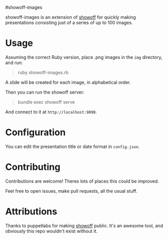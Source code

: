 #showoff-images

showoff-images is an extension of [showoff](https://github.com/puppetlabs/showoff)
for quickly making presentations consisting just of a series of up to 100 images.

# Usage

Assuming the correct Ruby version, place .png images in the `img` directory, and run:

> ruby showoff-images.rb

A slide will be created for each image, in alphabetical order.

Then you can run the showoff server:

> bundle exec showoff serve

And connect to it at `http://localhost:9090`.

# Configuration

You can edit the presentation title or date format in `config.json`.

# Contributing

Contributions are welcome! Theres lots of places this could be improved.

Feel free to open issues, make pull requests, all the usual stuff.

# Attributions

Thanks to puppetlabs for making [showoff](https://github.com/puppetlabs/showoff) public.
It's an awesome tool, and obviously this repo wouldn't exist without it.
